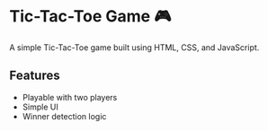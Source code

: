 # Tic-Tac-Toe Game 🎮  
A simple Tic-Tac-Toe game built using HTML, CSS, and JavaScript.  

## Features  
- Playable with two players  
- Simple UI  
- Winner detection logic